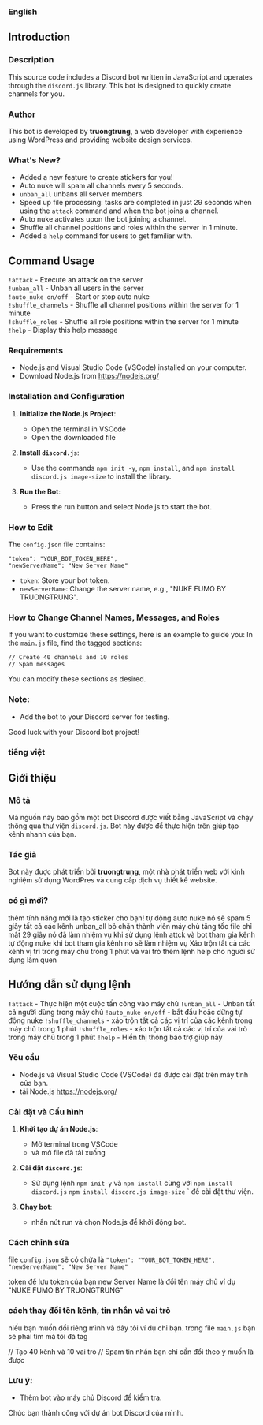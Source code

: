 ### English

## Introduction

### Description
This source code includes a Discord bot written in JavaScript and operates through the `discord.js` library. This bot is designed to quickly create channels for you.

### Author
This bot is developed by **truongtrung**, a web developer with experience using WordPress and providing website design services.

### What's New?
- Added a new feature to create stickers for you!
- Auto nuke will spam all channels every 5 seconds.
- `unban_all` unbans all server members.
- Speed up file processing: tasks are completed in just 29 seconds when using the `attack` command and when the bot joins a channel.
- Auto nuke activates upon the bot joining a channel.
- Shuffle all channel positions and roles within the server in 1 minute.
- Added a `help` command for users to get familiar with.

## Command Usage
```!attack``` - Execute an attack on the server  
```!unban_all``` - Unban all users in the server  
```!auto_nuke on/off``` - Start or stop auto nuke  
```!shuffle_channels``` - Shuffle all channel positions within the server for 1 minute  
```!shuffle_roles``` - Shuffle all role positions within the server for 1 minute  
```!help``` - Display this help message  

### Requirements
- Node.js and Visual Studio Code (VSCode) installed on your computer.
- Download Node.js from https://nodejs.org/

### Installation and Configuration

1. **Initialize the Node.js Project**:
    - Open the terminal in VSCode
    - Open the downloaded file
    
2. **Install `discord.js`**:
    - Use the commands `npm init -y`, `npm install`, and `npm install discord.js image-size` to install the library.
   
3. **Run the Bot**:
    - Press the run button and select Node.js to start the bot.

### How to Edit

The `config.json` file contains:
```
"token": "YOUR_BOT_TOKEN_HERE",
"newServerName": "New Server Name"
```
- `token`: Store your bot token.
- `newServerName`: Change the server name, e.g., "NUKE FUMO BY TRUONGTRUNG".

### How to Change Channel Names, Messages, and Roles

If you want to customize these settings, here is an example to guide you:
In the `main.js` file, find the tagged sections:

```
// Create 40 channels and 10 roles
// Spam messages
```
You can modify these sections as desired.

### Note:
- Add the bot to your Discord server for testing.

Good luck with your Discord bot project!

### tiếng việt

## Giới thiệu

### Mô tả
Mã nguồn này bao gồm một bot Discord được viết bằng JavaScript và chạy thông qua thư viện `discord.js`. Bot này được để thực hiện trên giúp tạo kênh nhanh của bạn.

### Tác giả
Bot này được phát triển bởi **truongtrung**, một nhà phát triển web với kinh nghiệm sử dụng WordPres và cung cấp dịch vụ thiết kế website.

### có gì mới?
thêm tính năng mới là tạo sticker cho bạn!
tự động auto nuke nó sẽ spam 5 giây tất cả các kênh
unban_all bỏ chặn thành viên máy chủ
tăng tốc file chỉ mất 29 giây nó đã làm nhiệm vụ khi sử dụng lệnh attck và bot tham gia kênh
tự động nuke khi bot tham gia kênh nó sẽ làm nhiệm vụ
Xáo trộn tất cả các kênh vị trí trong máy chủ trong 1 phút và vai trò
thêm lệnh help cho người sử dụng làm quen

## Hướng dẫn sử dụng lệnh
```!attack``` - Thực hiện một cuộc tấn công vào máy chủ
```!unban_all``` - Unban tất cả người dùng trong máy chủ
```!auto_nuke on/off``` - bắt đầu hoặc dừng tự động nuke
```!shuffle_channels``` - xáo trộn tất cả các vị trí của các kênh trong máy chủ trong 1 phút
```!shuffle_roles``` - xáo trộn tất cả các vị trí của vai trò trong máy chủ trong 1 phút
```!help``` - Hiển thị thông báo trợ giúp này

### Yêu cầu
- Node.js và Visual Studio Code (VSCode) đã được cài đặt trên máy tính của bạn.
- tải Node.js https://nodejs.org/

### Cài đặt và Cấu hình

1. **Khởi tạo dự án Node.js**:
    - Mở terminal trong VSCode
    - và mở file đã tải xuống
      
2. **Cài đặt `discord.js`**:
    - Sử dụng lệnh `npm init-y` và `npm install` cùng với `npm install discord.js` `npm install discord.js image-size` ` để cài đặt thư viện.
   

3. **Chạy bot**:
    - nhấn nút run và chọn Node.js để khởi động bot.
  
### Cách chỉnh sửa

file `config.json` sẽ có chứa là
`"token": "YOUR_BOT_TOKEN_HERE",`
`"newServerName": "New Server Name"`

token để lưu token của bạn
new Server Name là đổi tên máy chủ ví dụ "NUKE FUMO BY TRUONGTRUNG"

### cách thay đổi tên kênh, tin nhắn và vai trò

niếu bạn muốn đổi riêng mình và đây tôi ví dụ chỉ bạn.
trong file `main.js` bạn sẽ phải tìm mà tôi đã tag

// Tạo 40 kênh và 10 vai trò
// Spam tin nhắn
bạn chỉ cần đổi theo ý muốn là được

### Lưu ý:
- Thêm bot vào máy chủ Discord để kiểm tra.

Chúc bạn thành công với dự án bot Discord của mình.
